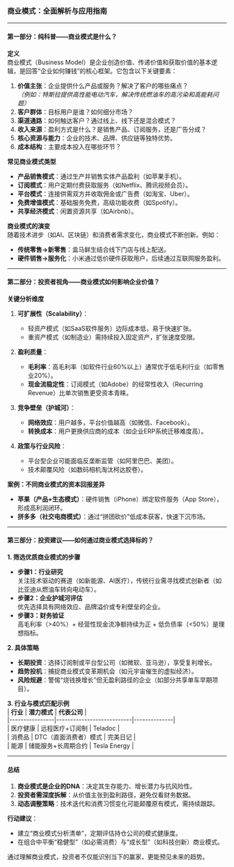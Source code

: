 ### 商业模式：全面解析与应用指南

---

#### **第一部分：纯科普——商业模式是什么？**
**定义**  
商业模式（Business Model）是企业创造价值、传递价值和获取价值的基本逻辑，是回答“企业如何赚钱”的核心框架。它包含以下关键要素：  
1. **价值主张**：企业提供什么产品或服务？解决了客户的哪些痛点？  
   *（例如：特斯拉提供高性能电动汽车，解决传统燃油车的高污染和高能耗问题）*  
2. **客户群体**：目标用户是谁？如何细分市场？  
3. **渠道通路**：如何触达客户？通过线上、线下还是混合模式？  
4. **收入来源**：盈利方式是什么？是销售产品、订阅服务，还是广告分成？  
5. **核心资源与能力**：企业的技术、品牌、供应链等独特优势。  
6. **成本结构**：主要成本投入在哪些环节？  

**常见商业模式类型**  
- **产品销售模式**：通过生产并销售实体产品盈利（如苹果手机）。  
- **订阅模式**：用户定期付费获取服务（如Netflix、腾讯视频会员）。  
- **平台模式**：连接供需双方并收取佣金或广告费（如淘宝、Uber）。  
- **免费增值模式**：基础服务免费，高级功能收费（如Spotify）。  
- **共享经济模式**：闲置资源共享（如Airbnb）。  

**商业模式的演变**  
随着技术进步（如AI、区块链）和消费者需求变化，商业模式不断创新。例如：  
- **传统零售→新零售**：盒马鲜生结合线下门店与线上配送。  
- **硬件销售→服务化**：小米通过低价硬件获取用户，后续通过互联网服务盈利。  

---

#### **第二部分：投资者视角——商业模式如何影响企业价值？**
**关键分析维度**  
1. **可扩展性（Scalability）**：  
   - 轻资产模式（如SaaS软件服务）边际成本低，易于快速扩张。  
   - 重资产模式（如制造业）需持续投入固定资产，扩张速度受限。  

2. **盈利质量**：  
   - **毛利率**：高毛利率（如软件行业60%以上）通常优于低毛利行业（如零售业20%）。  
   - **现金流稳定性**：订阅模式（如Adobe）的经常性收入（Recurring Revenue）比单次销售更受资本青睐。  

3. **竞争壁垒（护城河）**：  
   - **网络效应**：用户越多，平台价值越高（如微信、Facebook）。  
   - **转换成本**：用户更换供应商的成本（如企业ERP系统迁移难度高）。  

4. **政策与行业风险**：  
   - 平台型企业可能面临反垄断监管（如阿里巴巴、美团）。  
   - 技术颠覆风险（如数码相机淘汰柯达胶卷）。  

**案例：不同商业模式的资本回报差异**  
- **苹果（产品+生态模式）**：硬件销售（iPhone）绑定软件服务（App Store），形成高利润闭环。  
- **拼多多（社交电商模式）**：通过“拼团砍价”低成本获客，快速下沉市场。  

---

#### **第三部分：投资建议——如何通过商业模式选择标的？**
**1. 筛选优质商业模式的步骤**  
- **步骤1：行业研究**  
  关注技术驱动的赛道（如新能源、AI医疗），传统行业需寻找模式创新者（如比亚迪从燃油车转向电动车）。  
- **步骤2：企业护城河评估**  
  优先选择具有网络效应、品牌溢价或专利壁垒的企业。  
- **步骤3：财务验证**  
  高毛利率（>40%）+ 经营性现金流净额持续为正 + 低负债率（<50%）是理想指标。  

**2. 具体策略**  
- **长期投资**：选择订阅制或平台型公司（如微软、亚马逊），享受复利增长。  
- **趋势投机**：捕捉商业模式变革期机会（如元宇宙催生的虚拟经济）。  
- **风险规避**：警惕“烧钱换增长”但无盈利路径的企业（如部分共享单车早期项目）。  

**3. 行业与模式匹配示例**  
| **行业**       | **潜力模式**                | **代表公司**   |  
|----------------|---------------------------|--------------|  
| 医疗健康       | 远程医疗+订阅制           | Teladoc      |  
| 消费品         | DTC（直面消费者）模式      | 完美日记      |  
| 能源           | 储能服务+长周期合约       | Tesla Energy |  

---

#### **总结**  
1. **商业模式是企业的DNA**：决定其生存能力、增长潜力与抗风险性。  
2. **投资者需深度拆解**：从价值主张到盈利路径，避免仅看财务数据。  
3. **动态调整策略**：技术迭代和消费习惯变化可能颠覆原有模式，需持续跟踪。  

**行动建议**：  
- 建立“商业模式分析清单”，定期评估持仓公司的模式健康度。  
- 在组合中平衡“稳健型”（如必需消费）与“成长型”（如科技创新）商业模式。  

通过理解商业模式，投资者不仅能识别当下的赢家，更能预见未来的趋势。